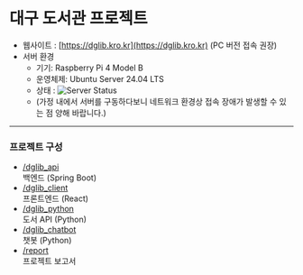 # 대구 도서관 프로젝트

- 웹사이트 : [https://dglib.kro.kr](https://dglib.kro.kr) (PC 버전 접속 권장)
- 서버 환경  
  - 기기: Raspberry Pi 4 Model B  
  - 운영체제: Ubuntu Server 24.04 LTS
  - 상태 : ![Server Status](https://img.shields.io/website?url=https%3A%2F%2Fdglib.kro.kr&up_message=Online&down_message=Offline&up_color=brightgreen&down_color=red)
  - (가정 내에서 서버를 구동하다보니 네트워크 환경상 접속 장애가 발생할 수 있는 점 양해 바랍니다.)

---

### 프로젝트 구성

- [/dglib_api](https://github.com/1Hunnit-Square/DaeguLibrary/tree/main/dglib_api)  
  백엔드 (Spring Boot)  
- [/dglib_client](https://github.com/1Hunnit-Square/DaeguLibrary/tree/main/dglib_client)  
  프론트엔드 (React)  
- [/dglib_python](https://github.com/1Hunnit-Square/DaeguLibrary/tree/main/dglib_python)  
  도서 API (Python)  
- [/dglib_chatbot](https://github.com/1Hunnit-Square/DaeguLibrary/tree/main/dglib_chatbot)  
  챗봇 (Python)  
- [/report](https://github.com/1Hunnit-Square/DaeguLibrary/tree/main/report)  
  프로젝트 보고서

